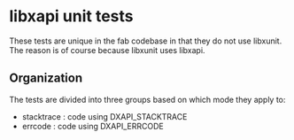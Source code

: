 # libxapi unit tests

These tests are unique in the fab codebase in that they do not use libxunit. The
reason is of course because libxunit uses libxapi.

## Organization

The tests are divided into three groups based on which mode they apply to:

* stacktrace : code using DXAPI_STACKTRACE
* errcode : code using DXAPI_ERRCODE

